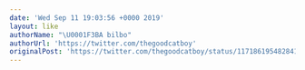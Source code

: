 ```yaml
---
date: 'Wed Sep 11 19:03:56 +0000 2019'
layout: like
authorName: "\U0001F3BA bilbo"
authorUrl: 'https://twitter.com/thegoodcatboy'
originalPost: 'https://twitter.com/thegoodcatboy/status/1171861954828414976'
---
```

